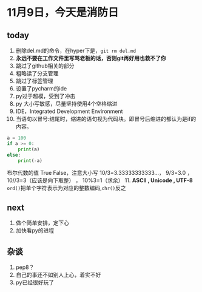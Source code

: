 # 11月9日，今天是消防日  
## today
1. 删除del.md的命令，在hyper下是，`git rm del.md`
2. **永远不要在工作文件里写骂老板的话，否则git再好用也救不了你**
3. 跳过了github相关的部分
4. 粗略读了分支管理
5. 跳过了标签管理
6. 设置了pycharm的ide
7. py过于超模，受到了冲击
8. py 大小写敏感，尽量坚持使用4个空格缩进
9. IDE，Integrated Development Environment 
10. 当语句以冒号:结尾时，缩进的语句视为代码块。即冒号后缩进的都认为是if的内容。

```python
a = 100
if a >= 0:
    print(a)
else:
    print(-a)
```
布尔代数的值 True False，注意大小写
10/3=3.33333333333...，  9/3=3.0  ，  10//3=3（应该是向下取整）  ，  10%3=1（求余）
11. **ASCII , Unicode , UTF-8**   `ord()`把单个字符表示为对应的整数编码,`chr()`反之

## next

1. 做个简单安排，定下心
2. 加快看py的进程

## 杂谈

1. pep8？
2. 自己的事还不如别人上心，着实不好
3. py已经很好玩了
